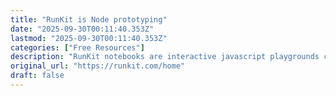 ```yaml
---
title: "RunKit is Node prototyping"
date: "2025-09-30T00:11:40.353Z"
lastmod: "2025-09-30T00:11:40.353Z"
categories: ["Free Resources"]
description: "RunKit notebooks are interactive javascript playgrounds connected to a complete node environment right in your browser. Every npm module pre-installed."
original_url: "https://runkit.com/home"
draft: false
---
```

